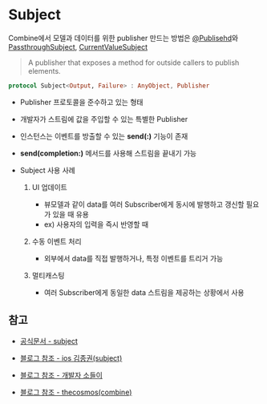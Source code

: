 # Subject

Combine에서 모델과 데이터를 위한 publisher 만드는 방법은 [@Publisehd](https://github.com/BOLTB0X/Combine/blob/main/CombineBasic01/Published.md)와 [PassthroughSubject](https://github.com/BOLTB0X/Combine/blob/main/CombineForModel/PassthroughSubject.md), [CurrentValueSubject](https://github.com/BOLTB0X/Combine/blob/main/CombineForModel/CurrentValueSubject.md)
<br/>

> A publisher that exposes a method for outside callers to publish elements.

```swift
protocol Subject<Output, Failure> : AnyObject, Publisher
```

- Publisher 프로토콜을 준수하고 있는 형태

- 개발자가 스트림에 값을 주입할 수 있는 특별한 Publisher

- 인스턴스는 이벤트를 방출할 수 있는 **send(\:)** 기능이 존재

- **send(completion:)** 메서드를 사용해 스트림을 끝내기 가능

- Subject 사용 사례

  1. UI 업데이트

     - 뷰모델과 같이 data를 여러 Subscriber에게 동시에 발행하고 갱신할 필요가 있을 때 유용
     - ex) 사용자의 입력을 즉시 반영할 때
       <br/>

  2. 수동 이벤트 처리

     - 외부에서 data를 직접 발행하거나, 특정 이벤트를 트리거 가능
       <br/>

  3. 멀티캐스팅
     - 여러 Subscriber에게 동일한 data 스트림을 제공하는 상황에서 사용
       <br/>

## 참고

- [공식문서 - subject](https://developer.apple.com/documentation/combine/subject)

- [블로그 참조 - ios 김종권(subject)](https://ios-development.tistory.com/1120)

- [블로그 참조 - 개발자 소들이](https://babbab2.tistory.com/)

- [블로그 참조 - thecosmos(combine)](https://thecosmos.tistory.com/30)
